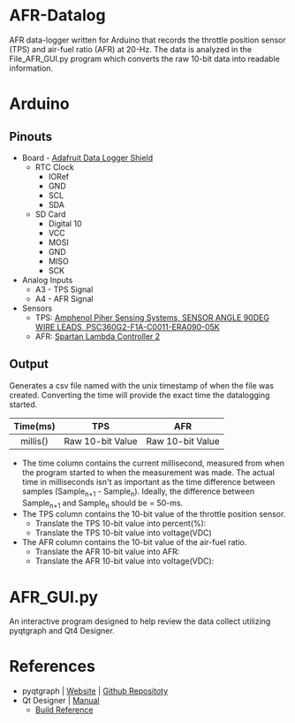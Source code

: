 # AFR-Datalog
AFR data-logger written for Arduino that records the throttle position sensor (TPS) and air-fuel ratio (AFR) at 20-Hz. The data is analyzed in the File_AFR_GUI.py program which converts the raw 10-bit data into readable information. 

# Arduino
## Pinouts
* Board - [Adafruit Data Logger Shield](https://learn.adafruit.com/adafruit-data-logger-shield/overview)
  * RTC Clock
    * IORef
    * GND
    * SCL
    * SDA
  * SD Card
    * Digital 10
    * VCC
    * MOSI
    * GND
    * MISO
    * SCK
* Analog Inputs
  * A3 - TPS Signal
  * A4 - AFR Signal
* Sensors
  * TPS: [Amphenol Piher Sensing Systems, SENSOR ANGLE 90DEG WIRE LEADS, PSC360G2-F1A-C0011-ERA090-05K](https://www.digikey.com/product-detail/en/amphenol-piher-sensing-systems/PSC360G2-F1A-C0011-ERA090-05K/1993-1007-ND/9555845)
  * AFR: [Spartan Lambda Controller 2](https://www.14point7.com/products/spartan-lambda-controller-2)
## Output
Generates a csv file named with the unix timestamp of when the file was created. Converting the time will provide the exact time the datalogging started.

| Time(ms) | TPS | AFR |
| :---: | :---: | :---: |
| millis() | Raw 10-bit Value | Raw 10-bit Value |

* The time column contains the current millisecond, measured from when the program started to when the measurement was made. The actual time in milliseconds isn't as important as the time difference between samples (Sample<sub>n+1</sub> - Sample<sub>n</sub>). Ideally, the difference between Sample<sub>n+1</sub> and Sample<sub>n</sub> should be = 50-ms.
* The TPS column contains the 10-bit value of the throttle position sensor.
  * Translate the TPS 10-bit value into percent(%):
  * Translate the TPS 10-bit value into voltage(VDC)
* The AFR column contains the 10-bit value of the air-fuel ratio.
  * Translate the AFR 10-bit value into AFR:
  * Translate the AFR 10-bit value into voltage(VDC):

# AFR_GUI.py
An interactive program designed to help review the data collect utilizing pyqtgraph and Qt4 Designer.

# References
* pyqtgraph | [Website](http://www.pyqtgraph.org) | [Github Repositoty](https://github.com/pyqtgraph/pyqtgraph)
* Qt Designer | [Manual](https://doc.qt.io/archives/qt-4.8/designer-manual.html)
  * [Build Reference](https://www.tutorialspoint.com/pyqt/pyqt_using_qt_designer.htm)
